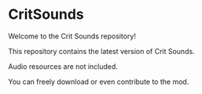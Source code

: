 # CritSounds
Welcome to the Crit Sounds repository!

This repository contains the latest version of Crit Sounds. 

Audio resources are not included.

You can freely download or even contribute to the mod.